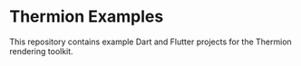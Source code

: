 # Thermion Examples

This repository contains example Dart and Flutter projects for the Thermion rendering toolkit.


